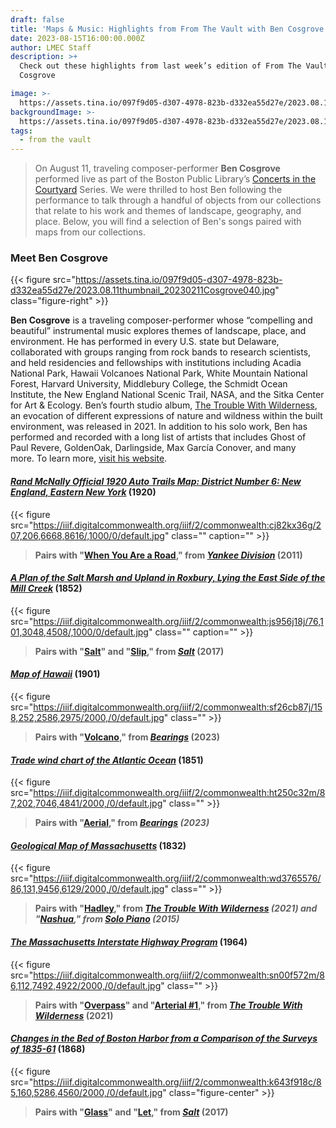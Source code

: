 ```yaml
---
draft: false
title: 'Maps & Music: Highlights from From The Vault with Ben Cosgrove'
date: 2023-08-15T16:00:00.000Z
author: LMEC Staff
description: >+
  Check out these highlights from last week’s edition of From The Vault with Ben
  Cosgrove

image: >-
  https://assets.tina.io/097f9d05-d307-4978-823b-d332ea55d27e/2023.08.11thumbnail_20230211Cosgrove040.jpg
backgroundImage: >-
  https://assets.tina.io/097f9d05-d307-4978-823b-d332ea55d27e/2023.08.11thumbnail_20230211Cosgrove040.jpg
tags:
  - from the vault
---
```


> On August 11, traveling composer-performer **Ben Cosgrove** performed live as part of the Boston Public Library’s [Concerts in the Courtyard](https://bpl.bibliocommons.com/events/64591a53ea132336001b43f6) Series. We were thrilled to host Ben following the performance to talk through a handful of objects from our collections that relate to his work and themes of landscape, geography, and place. Below, you will find a selection of Ben's songs paired with maps from our collections.

### Meet Ben Cosgrove

{{< figure src="https://assets.tina.io/097f9d05-d307-4978-823b-d332ea55d27e/2023.08.11thumbnail_20230211Cosgrove040.jpg" class="figure-right" >}}

**Ben Cosgrove** is a traveling composer-performer whose “compelling and beautiful” instrumental music explores themes of landscape, place, and environment. He has performed in every U.S. state but Delaware, collaborated with groups ranging from rock bands to research scientists, and held residencies and fellowships with institutions including Acadia National Park, Hawaii Volcanoes National Park, White Mountain National Forest, Harvard University, Middlebury College, the Schmidt Ocean Institute, the New England National Scenic Trail, NASA, and the Sitka Center for Art & Ecology. Ben’s fourth studio album, [The Trouble With Wilderness](https://bencosgrove.bandcamp.com/album/the-trouble-with-wilderness), an evocation of different expressions of nature and wildness within the built environment, was released in 2021. In addition to his solo work, Ben has performed and recorded with a long list of artists that includes Ghost of Paul Revere, GoldenOak, Darlingside, Max García Conover, and many more. To learn more, [visit his website](https://www.bencosgrove.com/).

#### *[Rand McNally Official 1920 Auto Trails Map: District Number 6: New England, Eastern New York](https://collections.leventhalmap.org/search/commonwealth:cj82kx356)* (1920)

{{< figure src="https://iiif.digitalcommonwealth.org/iiif/2/commonwealth:cj82kx36g/207,206,6668,8616/,1000/0/default.jpg" class="" caption="" >}}

> **Pairs with "[When You Are a Road](https://bencosgrove.bandcamp.com/track/when-you-are-a-road)," from *[Yankee Division](https://bencosgrove.bandcamp.com/album/yankee-division)* (2011)**

#### *[A Plan of the Salt Marsh and Upland in Roxbury, Lying the East Side of the Mill Creek](https://collections.leventhalmap.org/search/commonwealth:js956j178)* (1852)

{{< figure src="https://iiif.digitalcommonwealth.org/iiif/2/commonwealth:js956j18j/76,101,3048,4508/,1000/0/default.jpg" class="" caption="" >}}

> **Pairs with "[Salt](https://bencosgrove.bandcamp.com/track/salt)" and "[Slip](https://bencosgrove.bandcamp.com/track/slip)," from *[Salt](https://bencosgrove.bandcamp.com/album/salt)* (2017)**

#### *[Map of Hawaii](https://collections.leventhalmap.org/search/commonwealth:cr56r708p)* (1901)

{{< figure src="https://iiif.digitalcommonwealth.org/iiif/2/commonwealth:sf26cb87j/158,252,2586,2975/2000,/0/default.jpg" class="" >}}

> **Pairs with "[Volcano](https://bencosgrove.bandcamp.com/track/volcano)," from *[Bearings](https://bencosgrove.bandcamp.com/album/bearings)* (2023)**

#### *[Trade wind chart of the Atlantic Ocean](https://collections.leventhalmap.org/search/commonwealth:ht250c31b)* (1851)

{{< figure src="https://iiif.digitalcommonwealth.org/iiif/2/commonwealth:ht250c32m/87,202,7046,4841/2000,/0/default.jpg" class="" >}}

> **Pairs with "[Aerial](https://bencosgrove.bandcamp.com/track/aerial)," from *[Bearings](https://bencosgrove.bandcamp.com/album/bearings) (2023)***

#### *[Geological Map of Massachusetts](https://collections.leventhalmap.org/search/commonwealth:wd376556x)* (1832)

{{< figure src="https://iiif.digitalcommonwealth.org/iiif/2/commonwealth:wd3765576/86,131,9456,6129/2000,/0/default.jpg" class="" >}}

> **Pairs with "[Hadley](https://bencosgrove.bandcamp.com/track/hadley)," from *[The Trouble With Wilderness](https://bencosgrove.bandcamp.com/album/the-trouble-with-wilderness) (2021) and "[Nashua](https://bencosgrove.bandcamp.com/track/nashua-live-solo-version)," from [Solo Piano](https://bencosgrove.bandcamp.com/album/solo-piano-live) (2015)***

#### *[The Massachusetts Interstate Highway Program](https://collections.leventhalmap.org/search/commonwealth:p841cs038)* (1964)

{{< figure src="https://iiif.digitalcommonwealth.org/iiif/2/commonwealth:sn00f572m/86,112,7492,4922/2000,/0/default.jpg" class="" >}}

> **Pairs with "[Overpass](https://bencosgrove.bandcamp.com/track/overpass)" and "[Arterial #1](https://bencosgrove.bandcamp.com/track/arterial-1)," from *[The Trouble With Wilderness](https://bencosgrove.bandcamp.com/album/the-trouble-with-wilderness)* (2021)**

#### *[Changes in the Bed of Boston Harbor from a Comparison of the Surveys of 1835-61](https://collections.leventhalmap.org/search/commonwealth:3f4633699)* (1868)

{{< figure src="https://iiif.digitalcommonwealth.org/iiif/2/commonwealth:k643f918c/85,160,5286,4560/2000,/0/default.jpg" class="figure-center" >}}

> **Pairs with "[Glass](https://bencosgrove.bandcamp.com/track/glass)" and "[Let](https://bencosgrove.bandcamp.com/track/let)," from *[Salt](https://bencosgrove.bandcamp.com/album/salt)* (2017)**
